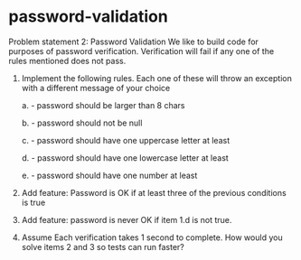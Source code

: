 # password-validation
Problem statement 2: Password Validation
We like to build code for purposes of password verification. Verification will fail if any one
of the rules mentioned does not pass.
1. Implement the following rules. Each one of these will throw an exception with a
different message of your choice

    a. - password should be larger than 8 chars
    
    b. - password should not be null
    
    c. - password should have one uppercase letter at least
    
    d. - password should have one lowercase letter at least
    
    e. - password should have one number at least
    
2. Add feature: Password is OK if at least three of the previous conditions is true
3. Add feature: password is never OK if item 1.d is not true.
4. Assume Each verification takes 1 second to complete. How would you solve items 2
and 3 so tests can run faster?